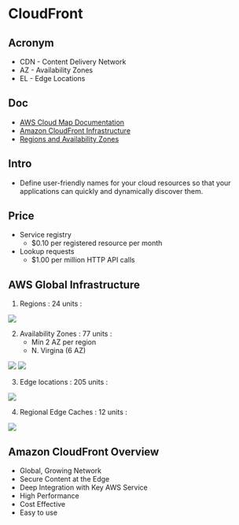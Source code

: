 # CloudFront

## Acronym
* CDN - Content Delivery Network
* AZ - Availability Zones
* EL - Edge Locations

## Doc
* [AWS Cloud Map Documentation](https://docs.aws.amazon.com/cloud-map/index.html)
* [Amazon CloudFront Infrastructure](https://aws.amazon.com/cloudfront/features/)
* [Regions and Availability Zones](https://aws.amazon.com/about-aws/global-infrastructure/regions_az/)

## Intro
* Define user-friendly names for your cloud resources so that your applications can quickly and dynamically discover them.

## Price
* Service registry
	* $0.10 per registered resource per month
* Lookup requests 
	* $1.00 per million HTTP API calls

## AWS Global Infrastructure
1) Regions : 24 units :

[<img src="https://i.imgur.com/BEp6M7D.png">](https://i.imgur.com/BEp6M7D.png)

2) Availability Zones : 77 units :
	* Min 2 AZ per region
	* N. Virgina (6 AZ)

[<img src="https://i.imgur.com/q7tgFzQ.png">](https://i.imgur.com/q7tgFzQ.png)
[<img src="https://i.imgur.com/Gq3RK2A.png">](https://i.imgur.com/Gq3RK2A.png)

3) Edge locations : 205 units :

[<img src="https://i.imgur.com/LN6d261.png">](https://i.imgur.com/LN6d261.png)

4) Regional Edge Caches : 12 units :

[<img src="https://i.imgur.com/MaAG6co.png">](https://i.imgur.com/MaAG6co.png)

## Amazon CloudFront Overview
* Global, Growing Network
* Secure Content at the Edge
* Deep Integration with Key AWS Service
* High Performance
* Cost Effective
* Easy to use
